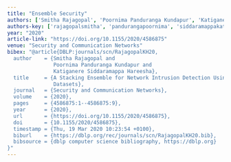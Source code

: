 ```yaml
---
title: "Ensemble Security"
authors: ['Smitha Rajagopal', 'Poornima Panduranga Kundapur', 'Katiganere Siddaramappa Hareesha']
authors-key: ['rajagopalsmitha', 'pandurangapoornima', 'siddaramappakatiganere']
year: "2020"
article-link: "https://doi.org/10.1155/2020/4586875"
venue: "Security and Communication Networks"
bibex: "@article{DBLP:journals/scn/RajagopalKH20,
  author    = {Smitha Rajagopal and
               Poornima Panduranga Kundapur and
               Katiganere Siddaramappa Hareesha},
  title     = {A Stacking Ensemble for Network Intrusion Detection Using Heterogeneous
               Datasets},
  journal   = {Security and Communication Networks},
  volume    = {2020},
  pages     = {4586875:1--4586875:9},
  year      = {2020},
  url       = {https://doi.org/10.1155/2020/4586875},
  doi       = {10.1155/2020/4586875},
  timestamp = {Thu, 19 Mar 2020 10:23:54 +0100},
  biburl    = {https://dblp.org/rec/journals/scn/RajagopalKH20.bib},
  bibsource = {dblp computer science bibliography, https://dblp.org}
}"
---
```

